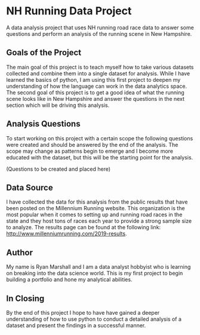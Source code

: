 # NH Running Data Project
  A data analysis project that uses NH running road race data to answer some questions and perform an analysis of the running scene in New Hampshire.

## Goals of the Project
  The main goal of this project is to teach myself how to take various datasets collected and combine them into a single dataset for analysis. While I have learned the basics of python, I am using this first project to deepen my understanding of how the language can work in the data analytics space. 
  The second goal of this project is to get a good idea of what the running scene looks like in New Hampshire and answer the questions in the next section which will be driving this analysis.
  
## Analysis Questions
  To start working on this project with a certain scope the following questions were created and should be answered by the end of the analysis. The scope may change as patterns begin to emerge and I become more educated with the dataset, but this will be the starting point for the analysis.
  
  (Questions to be created and placed here)
  
## Data Source
  I have collected the data for this analysis from the public results that have been posted on the Millennium Running website. This organization is the most popular when it comes to setting up and running road races in the state and they host tons of races each year to provide a strong sample size to analyze. The results page can be found at the following link: http://www.millenniumrunning.com/2019-results.

## Author
  My name is Ryan Marshall and I am a data analyst hobbyist who is learning on breaking into the data science world. This is my first project to begin building a portfolio and hone my analytical abilities.
  
## In Closing
  By the end of this project I hope to have have gained a deeper understanding of how to use python to conduct a detailed analysis of a dataset and present the findings in a successful manner.
